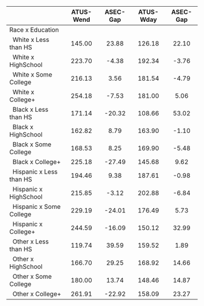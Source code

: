 
|                      |    ATUS-Wend |     ASEC-Gap |    ATUS-Wday |     ASEC-Gap |
| -------------------- | :----------: | :----------: | :----------: | :----------: |
| Race x Education     |              |              |              |              |
| &nbsp;&nbsp;White x Less than HS |       145.00 |        23.88 |       126.18 |        22.10 |
| &nbsp;&nbsp;White x HighSchool |       223.70 |        -4.38 |       192.34 |        -3.76 |
| &nbsp;&nbsp;White x Some College |       216.13 |         3.56 |       181.54 |        -4.79 |
| &nbsp;&nbsp;White x College+ |       254.18 |        -7.53 |       181.00 |         5.06 |
| &nbsp;&nbsp;Black x Less than HS |       171.14 |       -20.32 |       108.66 |        53.02 |
| &nbsp;&nbsp;Black x HighSchool |       162.82 |         8.79 |       163.90 |        -1.10 |
| &nbsp;&nbsp;Black x Some College |       168.53 |         8.25 |       169.90 |        -5.48 |
| &nbsp;&nbsp;Black x College+ |       225.18 |       -27.49 |       145.68 |         9.62 |
| &nbsp;&nbsp;Hispanic x Less than HS |       194.46 |         9.38 |       187.61 |        -0.98 |
| &nbsp;&nbsp;Hispanic x HighSchool |       215.85 |        -3.12 |       202.88 |        -6.84 |
| &nbsp;&nbsp;Hispanic x Some College |       229.19 |       -24.01 |       176.49 |         5.73 |
| &nbsp;&nbsp;Hispanic x College+ |       244.59 |       -16.09 |       150.12 |        32.99 |
| &nbsp;&nbsp;Other x Less than HS |       119.74 |        39.59 |       159.52 |         1.89 |
| &nbsp;&nbsp;Other x HighSchool |       166.70 |        29.25 |       168.92 |        14.66 |
| &nbsp;&nbsp;Other x Some College |       180.00 |        13.74 |       148.46 |        14.87 |
| &nbsp;&nbsp;Other x College+ |       261.91 |       -22.92 |       158.09 |        23.27 |

